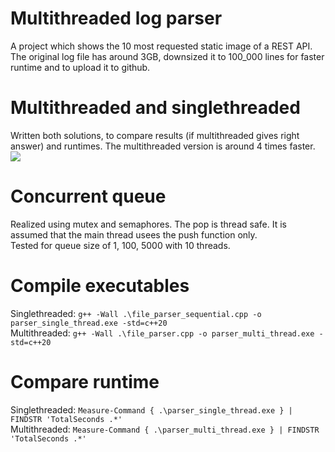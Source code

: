# Multithreaded log parser
A project which shows the 10 most requested static image of a REST API. The original log file has around 3GB, downsized it to 100_000 lines for faster runtime and to upload it to github.

# Multithreaded and singlethreaded
Written both solutions, to compare results (if multithreaded gives right answer) and runtimes.  The multithreaded version is around 4 times faster.
<img src="https://github.com/ViktorGyorgy/multithread-log-parser/blob/main/screenshots/times_to_run.png"> <br>


# Concurrent queue
Realized using mutex and semaphores. The pop is thread safe. It is assumed that the main thread usees the push function only.  
Tested for queue size of 1, 100, 5000 with 10 threads.

# Compile executables
Singlethreaded: ```g++ -Wall .\file_parser_sequential.cpp -o parser_single_thread.exe -std=c++20```<br>
Multithreaded: ```g++ -Wall .\file_parser.cpp -o parser_multi_thread.exe -std=c++20```

# Compare runtime
Singlethreaded: ```Measure-Command { .\parser_single_thread.exe } | FINDSTR 'TotalSeconds .*'```<br>
Multithreaded: ```Measure-Command { .\parser_multi_thread.exe } | FINDSTR 'TotalSeconds .*'```

